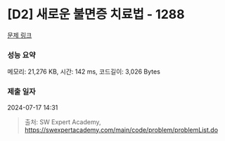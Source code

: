 # [D2] 새로운 불면증 치료법 - 1288 

[문제 링크](https://swexpertacademy.com/main/code/problem/problemDetail.do?contestProbId=AV18_yw6I9MCFAZN) 

### 성능 요약

메모리: 21,276 KB, 시간: 142 ms, 코드길이: 3,026 Bytes

### 제출 일자

2024-07-17 14:31



> 출처: SW Expert Academy, https://swexpertacademy.com/main/code/problem/problemList.do